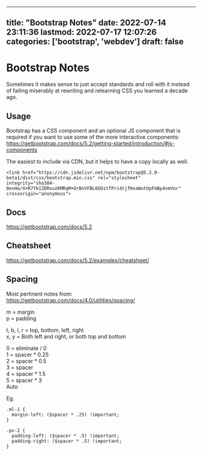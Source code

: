 
---
title: "Bootstrap Notes"
date: 2022-07-14 23:11:36
lastmod: 2022-07-17 12:07:26
categories: ['bootstrap', 'webdev']
draft: false
---


# Bootstrap Notes
Sometimes it makes sense to just accept standards and roll with it instead of failing miserably at rewriting and relearning CSS you learned a decade ago.

## Usage
Bootstrap has a CSS component and an optional JS component that is required if you want to use some of the more interactive components: https://getbootstrap.com/docs/5.2/getting-started/introduction/#js-components

The easiest to include via CDN, but it helps to have a copy locally as well.
```
<link href="https://cdn.jsdelivr.net/npm/bootstrap@5.2.0-beta1/dist/css/bootstrap.min.css" rel="stylesheet"
integrity="sha384-0evHe/X+R7YkIZDRvuzKMRqM+OrBnVFBL6DOitfPri4tjfHxaWutUpFmBp4vmVor" crossorigin="anonymous">
```

## Docs
https://getbootstrap.com/docs/5.2

## Cheatsheet
https://getbootstrap.com/docs/5.2/examples/cheatsheet/

## Spacing
Most pertinent notes from:
https://getbootstrap.com/docs/4.0/utilities/spacing/

m = margin  
p = padding

t, b, l, r = top, bottom, left, right  
x, y = Both left and right, or both top and bottom

0 = eliminate / 0  
1 = spacer * 0.25  
2 = spacer * 0.5  
3 = spacer  
4 = spacer * 1.5  
5 = spacer * 3  
Auto

Eg.

```
.ml-1 {
  margin-left: ($spacer * .25) !important;
}

.px-2 {
  padding-left: ($spacer * .5) !important;
  padding-right: ($spacer * .5) !important;
}
```

<!-- #public #bootstrap #webdev -->

<!-- {BearID:BBFF02BA-42CF-4229-8DBF-75C9C565AC6C-68161-00000A793BAA2811} -->
